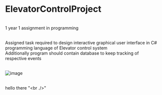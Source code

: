 # ElevatorControlProject
<br /> 1 year 1 assignment in programming

<br />Assigned task required to design interactive graphical user interface in C# programming language of Elevator control system
<br />Additionally program should contain database to keep tracking of respective events

<br />![image](https://user-images.githubusercontent.com/58305266/192171250-99aef4c2-23f3-4075-b5ff-fa3e45946de1.png)


<br /> hello there  "<br ./>"

